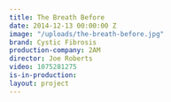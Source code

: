 ```yaml
---
title: The Breath Before
date: 2014-12-13 00:00:00 Z
image: "/uploads/the-breath-before.jpg"
brand: Cystic Fibrosis
production-company: 2AM
director: Joe Roberts
video: 1075281275
is-in-production: 
layout: project
---
```



